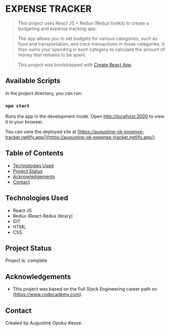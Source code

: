 # EXPENSE TRACKER
>This project uses React JS + Redux (Redux toolkit) to create a budgeting and expense tracking app.

>The app allows you to set budgets for various categories, such as food and transportation, and track transactions in those categories. It then sums your spending in each category to calculate the amount of money that remains to be spent.

>This project was bootstrapped with [Create React App](https://github.com/facebook/create-react-app).

## Available Scripts

In the project directory, you can run:

### `npm start`

Runs the app in the development mode.
Open [http://localhost:3000](http://localhost:3000) to view it in your browser.

You can view the deployed site at [https://augustine-ok-expense-tracker.netlify.app/](https://augustine-ok-expense-tracker.netlify.app/).

## Table of Contents
* [Technologies Used](#technologies-used)
* [Project Status](#project-status)
* [Acknowledgements](#acknowledgements)
* [Contact](#contact)


## Technologies Used
- React JS
- Redux (React-Redux library)
- GIT
- HTML
- CSS


## Project Status
Project is: complete


## Acknowledgements
- This project was based on the Full Stack Engineering career path on (https://www.codecademy.com).


## Contact
Created by Augustine Opoku-Kesse.
